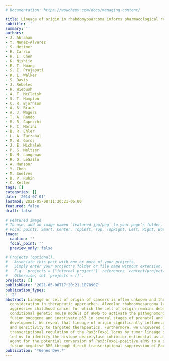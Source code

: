 ```yaml
---
# Documentation: https://wowchemy.com/docs/managing-content/

title: Lineage of origin in rhabdomyosarcoma informs pharmacological response
subtitle: ''
summary: ''
authors:
- J. Abraham
- Y. Nunez-Alvarez
- S. Hettmer
- E. Carrio
- H. I. Chen
- K. Nishijo
- E. T. Huang
- S. I. Prajapati
- R. L. Walker
- S. Davis
- J. Rebeles
- H. Wiebush
- A. T. McCleish
- S. T. Hampton
- C. R. Bjornson
- A. S. Brack
- A. J. Wagers
- T. A. Rando
- M. R. Capecchi
- F. C. Marini
- B. R. Ehler
- L. A. Zarzabal
- M. W. Goros
- J. E. Michalek
- P. S. Meltzer
- D. M. Langenau
- R. D. LeGallo
- A. Mansoor
- Y. Chen
- M. Suelves
- B. P. Rubin
- C. Keller
tags: []
categories: []
date: '2014-07-01'
lastmod: 2021-05-08T11:20:21-06:00
featured: false
draft: false

# Featured image
# To use, add an image named `featured.jpg/png` to your page's folder.
# Focal points: Smart, Center, TopLeft, Top, TopRight, Left, Right, BottomLeft, Bottom, BottomRight.
image:
  caption: ''
  focal_point: ''
  preview_only: false

# Projects (optional).
#   Associate this post with one or more of your projects.
#   Simply enter your project's folder or file name without extension.
#   E.g. `projects = ["internal-project"]` references `content/project/deep-learning/index.md`.
#   Otherwise, set `projects = []`.
projects: []
publishDate: '2021-05-08T17:20:21.107890Z'
publication_types:
- '2'
abstract: Lineage or cell of origin of cancers is often unknown and thus is not a
  consideration in therapeutic approaches. Alveolar rhabdomyosarcoma (aRMS) is an
  aggressive childhood cancer for which the cell of origin remains debated. We used
  conditional genetic mouse models of aRMS to activate the pathognomonic Pax3:Foxo1
  fusion oncogene and inactivate p53 in several stages of prenatal and postnatal muscle
  development. We reveal that lineage of origin significantly influences tumor histomorphology
  and sensitivity to targeted therapeutics. Furthermore, we uncovered differential
  transcriptional regulation of the Pax3:Foxo1 locus by tumor lineage of origin, which
  led us to identify the histone deacetylase inhibitor entinostat as a pharmacological
  agent for the potential conversion of Pax3:Foxo1-positive aRMS to a state akin to
  fusion-negative RMS through direct transcriptional suppression of Pax3:Foxo1.
publication: '*Genes Dev.*'
---
```

